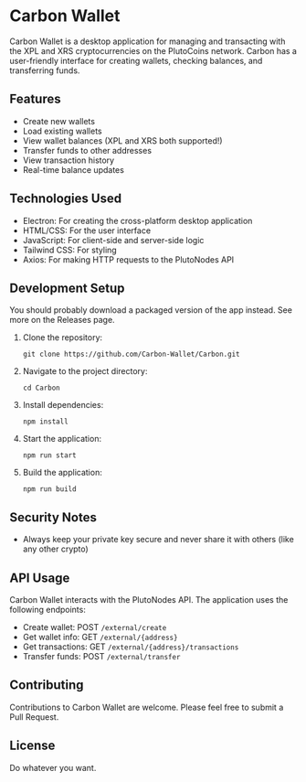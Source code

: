 # Carbon Wallet

Carbon Wallet is a desktop application for managing and transacting with the XPL and XRS cryptocurrencies on the PlutoCoins network. Carbon has a user-friendly interface for creating wallets, checking balances, and transferring funds.

## Features

- Create new wallets
- Load existing wallets
- View wallet balances (XPL and XRS both supported!)
- Transfer funds to other addresses
- View transaction history
- Real-time balance updates

## Technologies Used

- Electron: For creating the cross-platform desktop application
- HTML/CSS: For the user interface
- JavaScript: For client-side and server-side logic
- Tailwind CSS: For styling
- Axios: For making HTTP requests to the PlutoNodes API

## Development Setup

You should probably download a packaged version of the app instead. See more on the Releases page.

1. Clone the repository:
   ```
   git clone https://github.com/Carbon-Wallet/Carbon.git
   ```

2. Navigate to the project directory:
   ```
   cd Carbon
   ```

3. Install dependencies:
   ```
   npm install
   ```

4. Start the application:
   ```
   npm run start
   ```
5. Build the application:
   ```
   npm run build
   ```

## Security Notes

- Always keep your private key secure and never share it with others (like any other crypto)

## API Usage

Carbon Wallet interacts with the PlutoNodes API. The application uses the following endpoints:

- Create wallet: POST `/external/create`
- Get wallet info: GET `/external/{address}`
- Get transactions: GET `/external/{address}/transactions`
- Transfer funds: POST `/external/transfer`

## Contributing

Contributions to Carbon Wallet are welcome. Please feel free to submit a Pull Request.

## License

Do whatever you want.
